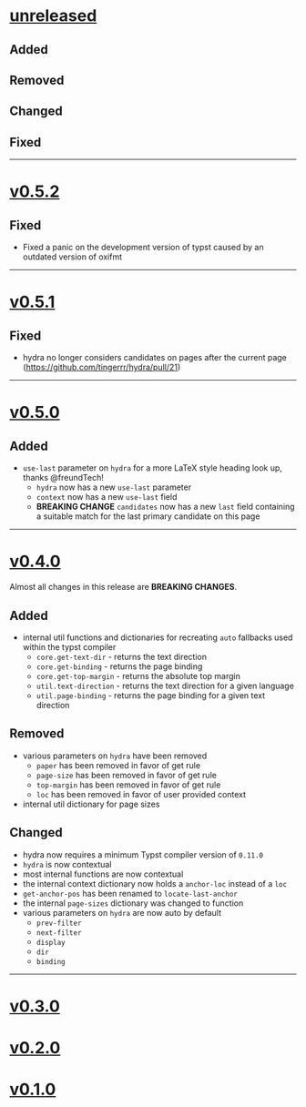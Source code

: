 # [unreleased](https://github.com/tingerrr/hydra/releases/tags/)
## Added

## Removed

## Changed

## Fixed

---

# [v0.5.2](https://github.com/tingerrr/hydra/releases/tags/v0.5.2)
## Fixed
- Fixed a panic on the development version of typst caused by an outdated version of oxifmt

---

# [v0.5.1](https://github.com/tingerrr/hydra/releases/tags/v0.5.1)
## Fixed
- hydra no longer considers candidates on pages after the current page (https://github.com/tingerrr/hydra/pull/21)

---

# [v0.5.0](https://github.com/tingerrr/hydra/releases/tags/v0.5.0)
## Added
- `use-last` parameter on `hydra` for a more LaTeX style heading look up, thanks @freundTech!
  - `hydra` now has a new `use-last` parameter
  - `context` now has a new `use-last` field
  - **BREAKING CHANGE** `candidates` now has a new `last` field containing a suitable match for the last primary candidate on this page

---

# [v0.4.0](https://github.com/tingerrr/hydra/releases/tags/v0.4.0)
Almost all changes in this release are **BREAKING CHANGES**.

## Added
- internal util functions and dictionaries for recreating `auto` fallbacks used within the typst
  compiler
  - `core.get-text-dir` - returns the text direction
  - `core.get-binding` - returns the page binding
  - `core.get-top-margin` - returns the absolute top margin
  - `util.text-direction` - returns the text direction for a given language
  - `util.page-binding` - returns the page binding for a given text direction

## Removed
- various parameters on `hydra` have been removed
  - `paper` has been removed in favor of get rule
  - `page-size` has been removed in favor of get rule
  - `top-margin` has been removed in favor of get rule
  - `loc` has been removed in favor of user provided context
- internal util dictionary for page sizes

## Changed
- hydra now requires a minimum Typst compiler version of `0.11.0`
- `hydra` is now contextual
- most internal functions are now contextual
- the internal context dictionary now holds a `anchor-loc` instead of a `loc`
- `get-anchor-pos` has been renamed to `locate-last-anchor`
- the internal `page-sizes` dictionary was changed to function
- various parameters on `hydra` are now auto by default
  - `prev-filter`
  - `next-filter`
  - `display`
  - `dir`
  - `binding`

---

# [v0.3.0](https://github.com/tingerrr/hydra/releases/tags/v0.3.0)

# [v0.2.0](https://github.com/tingerrr/hydra/releases/tags/v0.2.0)

# [v0.1.0](https://github.com/tingerrr/hydra/releases/tags/v0.1.0)
